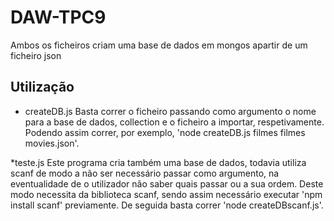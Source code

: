 # DAW-TPC9
Ambos os ficheiros criam uma base de dados em mongos apartir de um ficheiro json

## Utilização
* createDB.js
Basta correr o ficheiro passando como argumento o nome para a base de dados, collection e o ficheiro a importar, respetivamente. Podendo assim correr, por exemplo, 'node createDB.js filmes filmes movies.json'.

*teste.js
Este programa cria também uma base de dados, todavia utiliza scanf de modo a não ser necessário passar como argumento, na eventualidade de o utilizador não saber quais passar ou a sua ordem. Deste modo necessita da biblioteca scanf, sendo assim necessário executar 'npm install scanf' previamente. De seguida basta correr 'node createDBscanf.js'.
